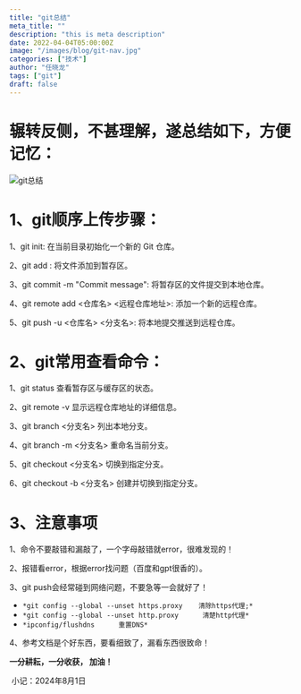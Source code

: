 ```yaml
---
title: "git总结"
meta_title: ""
description: "this is meta description"
date: 2022-04-04T05:00:00Z
image: "/images/blog/git-nav.jpg"
categories: ["技术"]
author: "任晓龙"
tags: ["git"]
draft: false
---
```




#     辗转反侧，不甚理解，遂总结如下，方便记忆：

![git总结](/images/blog/git总结.png)



# 1、git顺序上传步骤：

1、git init: 在当前目录初始化一个新的 Git 仓库。

2、git add <file>: 将文件添加到暂存区。

3、git commit -m "Commit message": 将暂存区的文件提交到本地仓库。

4、git remote add <仓库名> <远程仓库地址>: 添加一个新的远程仓库。

5、git push -u <仓库名> <分支名>: 将本地提交推送到远程仓库。



# 2、git常用查看命令：

1、git status     查看暂存区与缓存区的状态。

2、git remote -v   显示远程仓库地址的详细信息。

3、git branch <分支名>     列出本地分支。

4、git branch -m <分支名>     重命名当前分支。

5、git checkout <分支名>     切换到指定分支。

6、git checkout -b <分支名>     创建并切换到指定分支。



# 3、注意事项

1、命令不要敲错和漏敲了，一个字母敲错就error，很难发现的！

2、报错看error，根据error找问题（百度和gpt很香的）。

3、git push会经常碰到网络问题，不要急等一会就好了！

-    `*git config --global --unset https.proxy    清除https代理;*`
- `*git config --global --unset http.proxy      清楚http代理*`
- `*ipconfig/flushdns      重置DNS*`

4、参考文档是个好东西，要看细致了，漏看东西很致命！



**一分耕耘，一分收获，       加油！**     



​																																		小记：2024年8月1日







